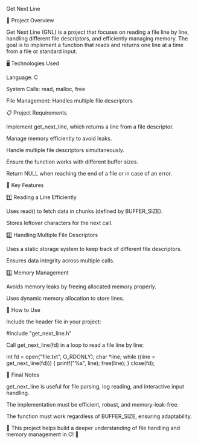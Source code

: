 Get Next Line

📌 Project Overview

Get Next Line (GNL) is a project that focuses on reading a file line by line, handling different file descriptors, and efficiently managing memory. The goal is to implement a function that reads and returns one line at a time from a file or standard input.

🖥️ Technologies Used

Language: C

System Calls: read, malloc, free

File Management: Handles multiple file descriptors

📋 Project Requirements

Implement get_next_line, which returns a line from a file descriptor.

Manage memory efficiently to avoid leaks.

Handle multiple file descriptors simultaneously.

Ensure the function works with different buffer sizes.

Return NULL when reaching the end of a file or in case of an error.

🔧 Key Features

1️⃣ Reading a Line Efficiently

Uses read() to fetch data in chunks (defined by BUFFER_SIZE).

Stores leftover characters for the next call.

2️⃣ Handling Multiple File Descriptors

Uses a static storage system to keep track of different file descriptors.

Ensures data integrity across multiple calls.

3️⃣ Memory Management

Avoids memory leaks by freeing allocated memory properly.

Uses dynamic memory allocation to store lines.

🏁 How to Use

Include the header file in your project:

#include "get_next_line.h"

Call get_next_line(fd) in a loop to read a file line by line:

int fd = open("file.txt", O_RDONLY);
char *line;
while ((line = get_next_line(fd)))
{
    printf("%s", line);
    free(line);
}
close(fd);

📜 Final Notes

get_next_line is useful for file parsing, log reading, and interactive input handling.

The implementation must be efficient, robust, and memory-leak-free.

The function must work regardless of BUFFER_SIZE, ensuring adaptability.

🔹 This project helps build a deeper understanding of file handling and memory management in C! 🚀
